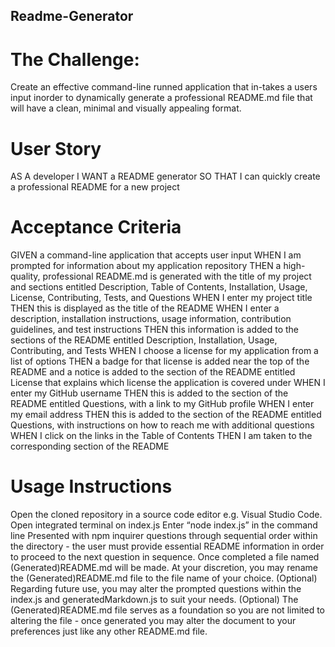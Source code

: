 ## Readme-Generator

# The Challenge:
Create an effective command-line runned application that in-takes a users input inorder to dynamically generate a professional README.md file that will have a clean, minimal and visually appealing format.

# User Story
AS A developer
I WANT a README generator
SO THAT I can quickly create a professional 
README for a new project

# Acceptance Criteria
GIVEN a command-line application that accepts user input
WHEN I am prompted for information about my application repository
THEN a high-quality, professional README.md is generated with the title of my project and sections entitled Description, Table of Contents, Installation, Usage, License, Contributing, Tests, and Questions
WHEN I enter my project title
THEN this is displayed as the title of the README
WHEN I enter a description, installation instructions, usage information, contribution guidelines, and test instructions
THEN this information is added to the sections of the README entitled Description, Installation, Usage, Contributing, and Tests
WHEN I choose a license for my application from a list of options
THEN a badge for that license is added near the top of the README and a notice is added to the section of the README entitled License that explains which license the application is covered under
WHEN I enter my GitHub username
THEN this is added to the section of the README entitled Questions, with a link to my GitHub profile
WHEN I enter my email address
THEN this is added to the section of the README entitled Questions, with instructions on how to reach me with additional questions
WHEN I click on the links in the Table of Contents
THEN I am taken to the corresponding section of the README

# Usage Instructions
Open the cloned repository in a source code editor e.g. Visual Studio Code.
Open integrated terminal on index.js
Enter “node index.js” in the command line
Presented with npm inquirer questions through sequential order within the directory - the user must provide essential README information in order to proceed to the next question in sequence.
Once completed a file named (Generated)README.md will be made.
At your discretion, you may rename the (Generated)README.md file to the file name of your choice.
(Optional) Regarding future use, you may alter the prompted questions within the index.js and generatedMarkdown.js to suit your needs.
(Optional) The (Generated)README.md file serves as a foundation so you are not limited to altering the file - once generated you may alter the document to your preferences just like any other README.md file.